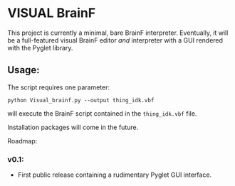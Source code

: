 # VISUAL BrainF

This project is currently a minimal, bare BrainF interpreter. Eventually, it will be a full-featured visual BrainF editor _and_ interpreter with a GUI rendered with the Pyglet library.

## Usage:

The script requires one parameter:
```
python Visual_brainf.py --output thing_idk.vbf
```

will execute the BrainF script contained in the `thing_idk.vbf` file.

Installation packages will come in the future. 

Roadmap:
### v0.1:
 * First public release containing a rudimentary Pyglet GUI interface.

